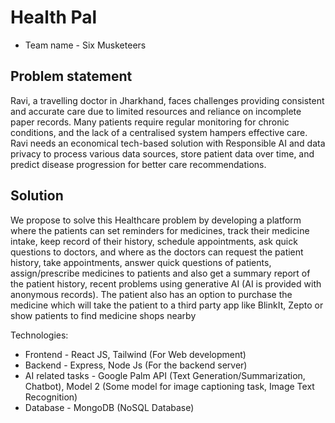 # Health Pal
- Team name - Six Musketeers

## Problem statement
Ravi, a travelling doctor in Jharkhand, faces challenges providing consistent and accurate care
due to limited resources and reliance on incomplete paper records. Many patients require
regular monitoring for chronic conditions, and the lack of a centralised system hampers effective
care. Ravi needs an economical tech-based solution with Responsible AI and data privacy to
process various data sources, store patient data over time, and predict disease progression for
better care recommendations.

## Solution
We propose to solve this Healthcare problem by developing a platform where the patients can
set reminders for medicines, track their medicine intake, keep record of their history, schedule
appointments, ask quick questions to doctors, and where as the doctors can request the patient
history, take appointments, answer quick questions of patients, assign/prescribe medicines to
patients and also get a summary report of the patient history, recent problems using generative
AI (AI is provided with anonymous records). The patient also has an option to purchase the
medicine which will take the patient to a third party app like BlinkIt, Zepto or show patients to
find medicine shops nearby

Technologies:
- Frontend - React JS, Tailwind (For Web development)
- Backend - Express, Node Js (For the backend server)
- AI related tasks - Google Palm API (Text Generation/Summarization, Chatbot), Model 2 (Some model for image captioning task, Image Text Recognition)
- Database - MongoDB (NoSQL Database)